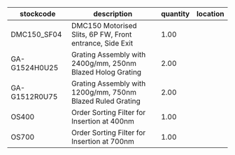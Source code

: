 |stockcode|description|quantity|location|
|---------|-----------|--------|--------|
|DMC150_SF04|DMC150 Motorised Slits, 6P FW, Front entrance, Side Exit|1.00||
|GA-G1524H0U25|Grating Assembly with 2400g/mm, 250nm Blazed Holog Grating|2.00||
|GA-G1512R0U75|Grating Assembly with 1200g/mm, 750nm Blazed Ruled Grating|2.00||
|OS400|Order Sorting Filter for Insertion at 400nm|1.00||
|OS700|Order Sorting Filter for Insertion at 700nm|1.00||
